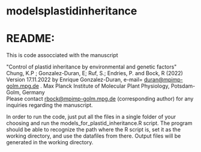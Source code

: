 # modelsplastidinheritance

# README:

This is code assocciated with the  manuscript

"Control of plastid inheritance by environmental and genetic factors" 
Chung, K.P ; Gonzalez-Duran, E; Ruf, S.; Endries, P. and Bock, R (2022)  
Version 17.11.2022 by Enrique Gonzalez-Duran, e-mail= duran@mpimp-golm.mpg.de .
Max Planck Institute of Molecular Plant Physiology, Potsdam-Golm, Germany                 
Please contact rbock@mpimp-golm.mpg.de (corresponding author) for any inquiries regarding the manuscript.    

In order to run the code, just put all the files in a single folder of your choosing and run the models_for_plastid_inheritance.R script. 
The program should be able to recognize the path where the R script is, set it as the working directory, and use the datafiles from there. 
Output files will be generated in the working directory.


